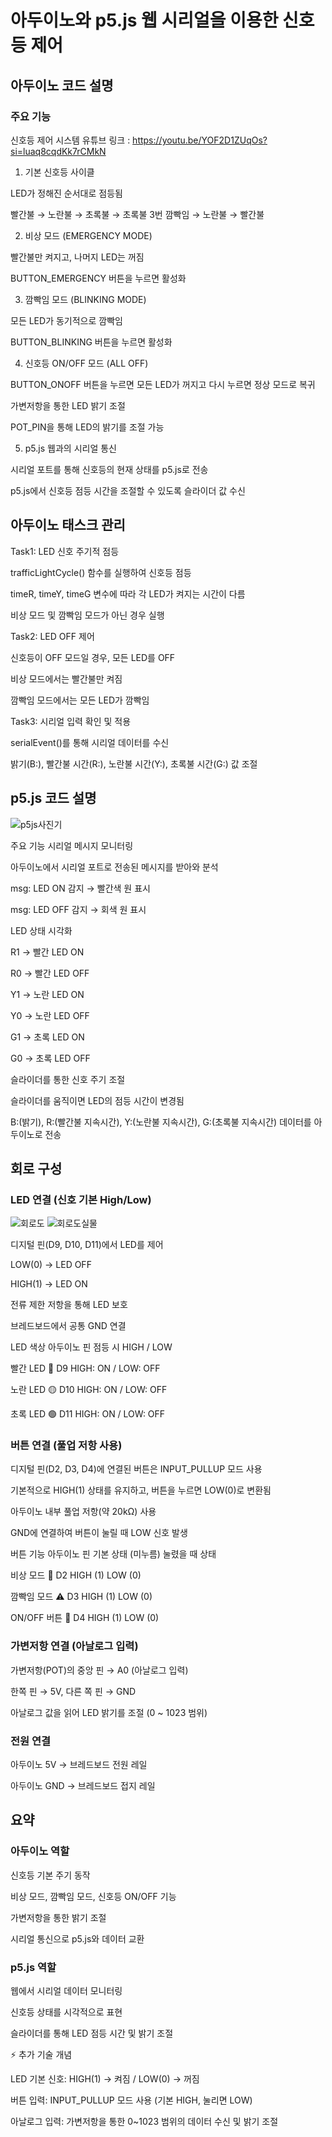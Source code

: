 # 아두이노와 p5.js 웹 시리얼을 이용한 신호등 제어

## 아두이노 코드 설명

### 주요 기능

신호등 제어 시스템 유튜브 링크 : https://youtu.be/YOF2D1ZUqOs?si=luaq8cqdKk7rCMkN

1. 기본 신호등 사이클

LED가 정해진 순서대로 점등됨

빨간불 → 노란불 → 초록불 → 초록불 3번 깜빡임 → 노란불 → 빨간불


2. 비상 모드 (EMERGENCY MODE)

빨간불만 켜지고, 나머지 LED는 꺼짐

BUTTON_EMERGENCY 버튼을 누르면 활성화


3. 깜빡임 모드 (BLINKING MODE)

모든 LED가 동기적으로 깜빡임

BUTTON_BLINKING 버튼을 누르면 활성화



4. 신호등 ON/OFF 모드 (ALL OFF)

BUTTON_ONOFF 버튼을 누르면 모든 LED가 꺼지고 다시 누르면 정상 모드로 복귀

가변저항을 통한 LED 밝기 조절

POT_PIN을 통해 LED의 밝기를 조절 가능



5. p5.js 웹과의 시리얼 통신

시리얼 포트를 통해 신호등의 현재 상태를 p5.js로 전송

p5.js에서 신호등 점등 시간을 조절할 수 있도록 슬라이더 값 수신


## 아두이노 태스크 관리
Task1: LED 신호 주기적 점등

trafficLightCycle() 함수를 실행하여 신호등 점등

timeR, timeY, timeG 변수에 따라 각 LED가 켜지는 시간이 다름

비상 모드 및 깜빡임 모드가 아닌 경우 실행


Task2: LED OFF 제어

신호등이 OFF 모드일 경우, 모든 LED를 OFF

비상 모드에서는 빨간불만 켜짐

깜빡임 모드에서는 모든 LED가 깜빡임


Task3: 시리얼 입력 확인 및 적용

serialEvent()를 통해 시리얼 데이터를 수신

밝기(B:), 빨간불 시간(R:), 노란불 시간(Y:), 초록불 시간(G:) 값 조절



## p5.js 코드 설명

![p5js사진기](https://github.com/user-attachments/assets/323daf2a-f1ef-4580-a1bc-ab308a0bce34)

주요 기능
시리얼 메시지 모니터링


아두이노에서 시리얼 포트로 전송된 메시지를 받아와 분석

msg: LED ON 감지 → 빨간색 원 표시

msg: LED OFF 감지 → 회색 원 표시

LED 상태 시각화


R1 → 빨간 LED ON

R0 → 빨간 LED OFF

Y1 → 노란 LED ON

Y0 → 노란 LED OFF

G1 → 초록 LED ON

G0 → 초록 LED OFF

슬라이더를 통한 신호 주기 조절



슬라이더를 움직이면 LED의 점등 시간이 변경됨

B:(밝기), R:(빨간불 지속시간), Y:(노란불 지속시간), G:(초록불 지속시간) 데이터를 아두이노로 전송


## 회로 구성

### LED 연결 (신호 기본 High/Low)
![회로도](https://github.com/user-attachments/assets/c98121bb-7007-4a5b-929e-98e82475c5fe)
![회로도실물](https://github.com/user-attachments/assets/bbff05d7-411e-4a52-aa19-2066b7d2f286)


디지털 핀(D9, D10, D11)에서 LED를 제어

LOW(0) → LED OFF

HIGH(1) → LED ON

전류 제한 저항을 통해 LED 보호

브레드보드에서 공통 GND 연결




LED 색상   아두이노 핀   점등 시 HIGH / LOW

빨간 LED 🔴   D9   HIGH: ON / LOW: OFF

노란 LED 🟡   D10   HIGH: ON / LOW: OFF

초록 LED 🟢   D11   HIGH: ON / LOW: OFF



### 버튼 연결 (풀업 저항 사용)

디지털 핀(D2, D3, D4)에 연결된 버튼은 INPUT_PULLUP 모드 사용

기본적으로 HIGH(1) 상태를 유지하고, 버튼을 누르면 LOW(0)로 변환됨

아두이노 내부 풀업 저항(약 20kΩ) 사용

GND에 연결하여 버튼이 눌릴 때 LOW 신호 발생


버튼 기능   아두이노 핀   기본 상태 (미누름)   눌렸을 때 상태

비상 모드 🚨   D2   HIGH (1)   LOW (0)

깜빡임 모드 ⚠️   D3   HIGH (1)   LOW (0)

ON/OFF 버튼 🔘   D4   HIGH (1)   LOW (0)



### 가변저항 연결 (아날로그 입력)

가변저항(POT)의 중앙 핀 → A0 (아날로그 입력)

한쪽 핀 → 5V, 다른 쪽 핀 → GND

아날로그 값을 읽어 LED 밝기를 조절 (0 ~ 1023 범위)



### 전원 연결

아두이노 5V → 브레드보드 전원 레일

아두이노 GND → 브레드보드 접지 레일


## 요약

### 아두이노 역할

신호등 기본 주기 동작

비상 모드, 깜빡임 모드, 신호등 ON/OFF 기능

가변저항을 통한 밝기 조절

시리얼 통신으로 p5.js와 데이터 교환


### p5.js 역할

웹에서 시리얼 데이터 모니터링

신호등 상태를 시각적으로 표현

슬라이더를 통해 LED 점등 시간 및 밝기 조절


⚡ 추가 기술 개념

LED 기본 신호: HIGH(1) → 켜짐 / LOW(0) → 꺼짐

버튼 입력: INPUT_PULLUP 모드 사용 (기본 HIGH, 눌리면 LOW)

아날로그 입력: 가변저항을 통한 0~1023 범위의 데이터 수신 및 밝기 조절

